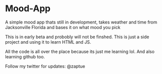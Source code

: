 # Mood-App
A simple mood app thats still in development, takes weather and time from Jacksonville Florida and bases it on what mood you pick

This is in early beta and probobly will not be finshed. This is just a side project and using it to learn HTML and JS. 

All the code is all over the place because its just me learning lol. And also learning github too.

Follow my twitter for updates: @zaptue
